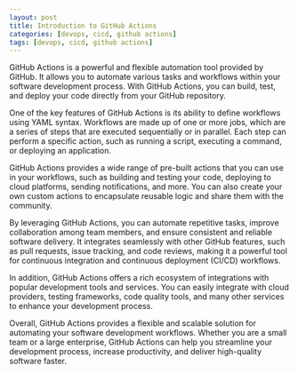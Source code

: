 ```yaml
---
layout: post
title: Introduction to GitHub Actions
categories: [devops, cicd, github actions]
tags: [devops, cicd, github actions]
---
```


GitHub Actions is a powerful and flexible automation tool provided by GitHub. It allows you to automate various tasks and workflows within your software development process. With GitHub Actions, you can build, test, and deploy your code directly from your GitHub repository.

One of the key features of GitHub Actions is its ability to define workflows using YAML syntax. Workflows are made up of one or more jobs, which are a series of steps that are executed sequentially or in parallel. Each step can perform a specific action, such as running a script, executing a command, or deploying an application.

GitHub Actions provides a wide range of pre-built actions that you can use in your workflows, such as building and testing your code, deploying to cloud platforms, sending notifications, and more. You can also create your own custom actions to encapsulate reusable logic and share them with the community.

By leveraging GitHub Actions, you can automate repetitive tasks, improve collaboration among team members, and ensure consistent and reliable software delivery. It integrates seamlessly with other GitHub features, such as pull requests, issue tracking, and code reviews, making it a powerful tool for continuous integration and continuous deployment (CI/CD) workflows.

In addition, GitHub Actions offers a rich ecosystem of integrations with popular development tools and services. You can easily integrate with cloud providers, testing frameworks, code quality tools, and many other services to enhance your development process.

Overall, GitHub Actions provides a flexible and scalable solution for automating your software development workflows. Whether you are a small team or a large enterprise, GitHub Actions can help you streamline your development process, increase productivity, and deliver high-quality software faster.